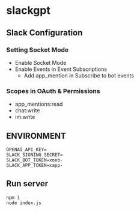 # slackgpt


## Slack Configuration

### Setting Socket Mode

- Enable Socket Mode
- Enable Events in Event Subscriptions
  - Add app_mention in Subscribe to bot events
  

### Scopes in OAuth & Permissions

- app_mentions:read
- chat:write
- im:write



## ENVIRONMENT

```
OPENAI_API_KEY=
SLACK_SIGNING_SECRET=
SLACK_BOT_TOKEN=xoxb-
SLACK_APP_TOKEN=xapp-
```


## Run server

```
npm i
node index.js

```
